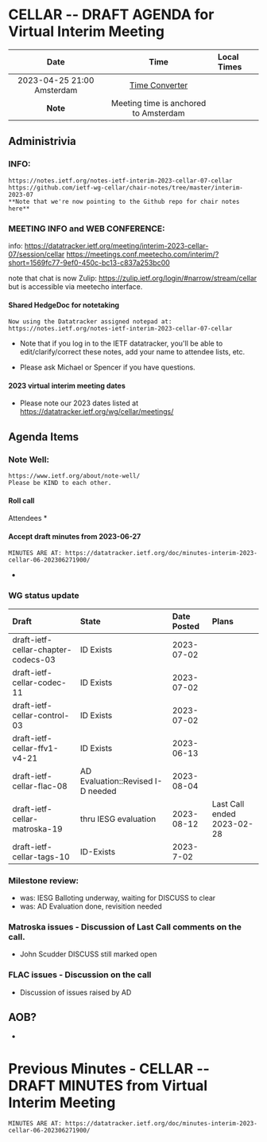# CELLAR -- DRAFT AGENDA for Virtual Interim Meeting

| Date |Time | Local Times |
|:------:|:-----------:|:------|
|2023-04-25 21:00 Amsterdam |[Time Converter](https://savvytime.com/converter/netherlands-amsterdam-to-utc-ny-new-york-city-ca-san-francisco/jun-22-2021/9pm)|
| **Note** | Meeting time is anchored to Amsterdam |

## Administrivia

### INFO:
    https://notes.ietf.org/notes-ietf-interim-2023-cellar-07-cellar
    https://github.com/ietf-wg-cellar/chair-notes/tree/master/interim-2023-07
    **Note that we're now pointing to the Github repo for chair notes here**

### MEETING INFO and WEB CONFERENCE:

info: https://datatracker.ietf.org/meeting/interim-2023-cellar-07/session/cellar
    https://meetings.conf.meetecho.com/interim/?short=1569fc77-9ef0-450c-bc13-c837a253bc00

note that chat is now Zulip:
    https://zulip.ietf.org/login/#narrow/stream/cellar
but is accessible via meetecho interface.

#### Shared HedgeDoc for notetaking

    Now using the Datatracker assigned notepad at:
    https://notes.ietf.org/notes-ietf-interim-2023-cellar-07-cellar

* Note that if you log in to the IETF datatracker, you'll be able to edit/clarify/correct these notes, add your name to attendee  lists, etc.

* Please ask Michael or Spencer if you have questions.

#### 2023 virtual interim meeting dates

 * Please note our 2023 dates listed at https://datatracker.ietf.org/wg/cellar/meetings/

## Agenda Items

### Note Well:
    https://www.ietf.org/about/note-well/
    Please be KIND to each other.

#### Roll call

  Attendees
   *

#### Accept draft minutes from 2023-06-27

    MINUTES ARE AT: https://datatracker.ietf.org/doc/minutes-interim-2023-cellar-06-202306271900/

   *

###  WG status update

| Draft | State | Date Posted | Plans
|:------|:------|:------------|:------
| draft-ietf-cellar-chapter-codecs-03   | ID Exists | 2023-07-02  |
| draft-ietf-cellar-codec-11            | ID Exists | 2023-07-02  |
| draft-ietf-cellar-control-03          | ID Exists | 2023-07-02  |
| draft-ietf-cellar-ffv1-v4-21          | ID Exists | 2023-06-13  |
| draft-ietf-cellar-flac-08             | AD Evaluation::Revised I-D needed| 2023-08-04  |
| draft-ietf-cellar-matroska-19         | thru IESG evaluation | 2023-08-12 | Last Call ended 2023-02-28
| draft-ietf-cellar-tags-10             | ID-Exists | 2023-7-02 |

###  Milestone review:

   * was: IESG Balloting underway, waiting for DISCUSS to clear
   * was: AD Evaluation done, revisition needed

### Matroska issues - Discussion of Last Call comments on the call.

   * John Scudder DISCUSS still marked open

### FLAC issues - Discussion on the call

   * Discussion of issues raised by AD


## AOB?

   *


# Previous Minutes - CELLAR -- DRAFT MINUTES from Virtual Interim Meeting

    MINUTES ARE AT: https://datatracker.ietf.org/doc/minutes-interim-2023-cellar-06-202306271900/
